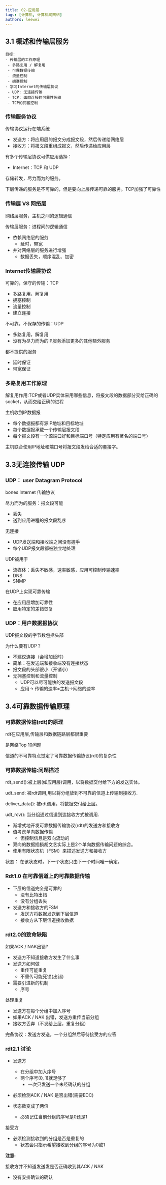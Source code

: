 ```yaml
---
title: 02-应用层
tags: [计算机, 计算机网网络]
authors: leewei
---
```


## 3.1 概述和传输层服务

```
目标:
- 传输层的工作原理
 - 多路复用 / 解复用
 - 可靠数据传输
 - 流量控制
 - 拥塞控制
- 学习Internet的传输层协议
 - UDP: 无连接传输
 - TCP: 面向连接的可靠性传输
 - TCP的拥塞控制
```

### **传输服务协议**

传输协议运行在端系统

- 发送方：将应用层的报文分成报文段，然后传递给网络层
- 接收方：将报文段重组成报文，然后传递给应用层

有多个传输层协议可供应用选择：

- Internet：TCP 和 UDP

存储转发，尽力而为的服务。

下层传递的服务是不可靠的，但是要向上层传递可靠的服务。TCP加强了可靠性



### 传输层 VS 网络层

网络层服务，主机之间的逻辑通信

传输层服务：进程间的逻辑通信

- 依赖网络层的服务
  - 延时，带宽
- 并对网络层的服务进行增强
  - 数据丢失，顺序混乱、加密



### Internet传输层协议

可靠的，保守的传输：TCP

- 多路复用，解复用
- 拥塞控制
- 流量控制
- 建立连接

不可靠，不保存的传输：UDP

- 多路复用，解复用
- 没有为尽力而为的IP服务添加更多的其他额外服务

都不提供的服务

- 延时保证
- 带宽保证



### 多路复用工作原理

解复用作用:TCP或者UDP实体采用哪些信息，将报文段的数据部分交给正确的socket，从而交给正确的进程

主机收到IP数据报

- 每个数据报都有源IP地址和目标地址
- 每个数据报承载一个传输层报文段
- 每个报文段有一个源端口好和目标端口号（特定应用有著名的端口号）

主机联合使用IP地址和端口号将报文段发给合适的套接字。



## 3.3无连接传输 UDP

### UDP： user Datagram Protocol 

bones Internet 传输协议

尽力而为的服务：报文段可能

- 丢失
- 送到应用进程的报文段乱序

无连接

- UDP发送端和接收端之间没有握手
- 每个UDP报文段都被独立地处理

UDP被用于

- 流媒体：丢失不敏感，速率敏感，应用可控制传输速率
- DNS
- SNMP

在UDP上实现可靠传输

- 在应用层增加可靠性
- 应用特定的差错恢复

### UDP：用户数据报协议

UDP报文段的字节数包括头部

为什么要有UDP？

- 不建议连接（会增加延时）
- 简单：在发送端和接收端没有连接状态
- 报文段的头部很小（开销小）
- 无拥塞控制和流量控制
  - UDP可以尽可能快的发送报文段
  - 应用-> 传输的速率=主机->网络的速率



## 3.4可靠数据传输原理



### 可靠数据传输(rdt)的原理

rdt在应用层,传输层和数据链路层都很重要

是网络Top 10问题

信道的不可靠特点觉定了可靠数据传输协议(rdt)的复杂性



### 可靠数据传输:问题描述

rdt_send():被上层(如应用层)调用，以将数据交付给下方的发送实体。

udt_send: 被rdt调用,用以将分组放到不可靠的信道上传输到接收方.

deliver_data(): 被rdt调用，将数据交付给上层。

udt_rcv(): 当分组通过信道到达接收方式被调用.



- 渐增式地开发可靠数据传输协议(rdt)的发送方和接收方
- 值考虑单向数据传输
  - 但控制信息是双向流动的
- 双向的数据插损胡文艺实际上是2个单向数据传输问题的综合。
- 使用有限状态机（FSM）来描述发送方和接收方

状态： 在该状态时，下一个状态只由下一个时间唯一确定。



### Rdt1.0 在可靠信道上的可靠数据传输

- 下层的信道完全是可靠的
  - 没有比特出错
  - 没有分组丢失
- 发送方和接收方的FSM
  - 发送方将数据发送到下层信道
  - 接收方从下层信道接收数据

### rdt2.0的致命缺陷

如果ACK / NAK出错?

- 发送方不知道接收方发生了什么事
- 发送方如何做
  - 重传可能重复
  - 不重传可能死锁(出错)
- 需要引进新的机制
  - 序号

处理重复

- 发送方在每个分组中加入序号
- 如果ACK / NAK 出错，发送方重传当前分组
- 接收方丢弃（不发给上层，重复分组）



完备协议：发送方发送，一个分组然后等待接受方的应答



### rdt2.1 讨论

- 发送方
  - 在分组中加入序号
  - 两个序号(0, 1)就足够了
    - 一次只发送一个未经确认的分组

- 必须检测ACK / NAK 是否出错(需要EDC)

- 状态数变成了两倍
  - 必须记住当前分组的序号是0还是1

接受方

- 必须检测接收到的分组是否是重复的
  - 状态会只指示希望接收到分组的序号为0或1



**注意:**

接收方并不知道发送发是否正确收到其ACK / NAK 

- 没有安排确认的确认

  

